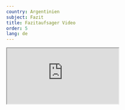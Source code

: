 ```yaml
---
country: Argentinien
subject: Fazit
title: Fazitaufsager Video
order: 5
lang: de
---
```

<div class="media-wrapper">
    <div class="video">
        <iframe src="https://tube.switch.ch/embed/8982d711"  allowfullscreen></iframe>
    </div>
</div>
